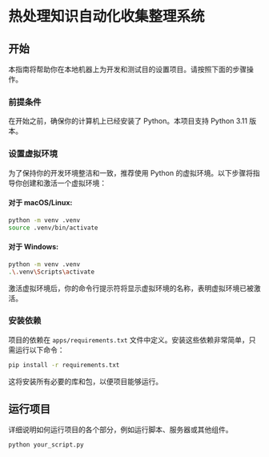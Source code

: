 # 热处理知识自动化收集整理系统


## 开始

本指南将帮助你在本地机器上为开发和测试目的设置项目。请按照下面的步骤操作。

### 前提条件

在开始之前，确保你的计算机上已经安装了 Python。本项目支持 Python 3.11 版本。

### 设置虚拟环境

为了保持你的开发环境整洁和一致，推荐使用 Python 的虚拟环境。以下步骤将指导你创建和激活一个虚拟环境：

#### 对于 macOS/Linux:

```bash
python -m venv .venv
source .venv/bin/activate
```

#### 对于 Windows:

```bash
python -m venv .venv
.\.venv\Scripts\activate
```

激活虚拟环境后，你的命令行提示符将显示虚拟环境的名称，表明虚拟环境已被激活。

### 安装依赖

项目的依赖在 `apps/requirements.txt` 文件中定义。安装这些依赖非常简单，只需运行以下命令：

```bash
pip install -r requirements.txt
```

这将安装所有必要的库和包，以便项目能够运行。

## 运行项目

详细说明如何运行项目的各个部分，例如运行脚本、服务器或其他组件。

```bash
python your_script.py
```